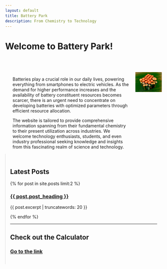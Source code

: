 ```yaml
---
layout: default
title: Battery Park
description: From Chemistry to Technology
---
```



# Welcome to Battery Park!
<br><br>

<div class="content-container">
  <div class="columns">
    <div class="column">
      <ul>Batteries play a crucial role in our daily lives, powering everything from smartphones to electric vehicles. As the demand for higher performance increases and the availability of battery constituent resources becomes scarcer, there is an urgent need to concentrate on developing batteries with optimized parameters through efficient resource allocation.</ul>
      <ul>The website is tailored to provide comprehensive information spanning from their fundamental chemistry to their present utilization across industries. We welcome technology enthusiasts, students, and even industry professional seeking knowledge and insights from this fascinating realm of science and technology.</ul>
    </div>
    <div class="column">
      <img src="https://github.com/donghee1025/Battery-Park/blob/main2/docs/image_home.jpg?raw=true" alt="ECell" style="width:500px; height:auto;">
    </div>
  </div>
  <aside class="sidebar" style="flex: 30%; padding: 15px; border-left: 1px solid #ddd;">
    <h2>Latest Posts</h2>
    {% for post in site.posts limit:2 %}
      <div class="sneak-peek">
        <h3><a href="{{ post.url | relative_url }}">{{ post.post_heading }}</a></h3>
        <p>{{ post.excerpt | truncatewords: 20 }}</p>
      </div>
    {% endfor %}
    <hr>
    <h2>Check out the Calculator</h2>
    <div class="sneak-peek">
      <h3><a href="https://martinsj815.github.io/Battery-Park/Calculator">Go to the link</a></h3>
    </div>
  </aside>
</div>
